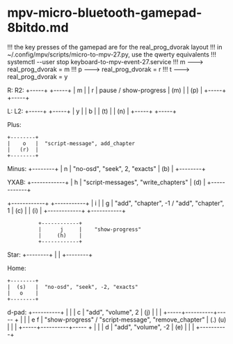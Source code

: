 # mpv-micro-bluetooth-gamepad-8bitdo.md

!!! the key presses of the gamepad are for the real_prog_dvorak layout
!!! in ~/.config/mpv/scripts/micro-to-mpv-27.py, use the qwerty equivalents
!!! systemctl --user stop keyboard-to-mpv-event-27.service
!!! m ---> real_prog_dvorak = m
!!! p ---> real_prog_dvorak = r
!!! t ---> real_prog_dvorak = y

R:        R2:
 +-----+    +-----+
 |  m  |    |  r  | pause / show-progress
 | (m) |    | (p) |
 +-----+    +-----+

L:        L2:
 +-----+    +-----+
 |  y  |    |  b  |
 | (t) |    | (n) |
 +-----+    +-----+

Plus:

    +--------+
    |    o   |  "script-message", add_chapter
    |   (r)  |
    +--------+

Minus:
    +--------+
    |    n   |   "no-osd", "seek", 2, "exacts"
    |   (b)  |
    +--------+

YXAB:
              +------------+
              |      h     |    "script-messages", "write_chapters"
              |     (d)    |
              +------------+

+------------+              +-----------+
|      i     |              |     g     |    "add", "chapter", -1 / "add", "chapter", 1
|     (c)    |              |    (i)    |
+------------+              +-----------+

              +------------+
              |      j     |    "show-progress"
              |     (h)    |
              +------------+

Star:
    +--------+
    |        |
    +--------+

Home:

    +--------+
    |  (s)   |  "no-osd", "seek", -2, "exacts"
    |   o    |
    +--------+

d-pad:
          +----------+
          |          |
          |     c    |   "add", "volume", 2 
          |    (j)   |
          |          |
    +-----+----------+----- +
    |                       |
    |  e                f   | "show-progress" / "script-message", "remove_chapter" 
    | (.)              (u)  |
    |                       |
    +-----+----------+----- +
          |          |
          |    d     |  "add", "volume", -2
          |   (e)    |
          |          |
          +----------+

